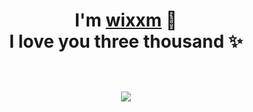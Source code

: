 <p>
  <h1 align="center">
    <b>I'm <a href="https://t.me/WkjxT">wixxm</a> 👋</b>
</div>


<div align="center">
    <b>I love you three thousand</a> ✨</b>
  </a>
</div>


</p>
  <br />
   <small><img src="https://v1.jinrishici.com/all.svg?font-size=24&spacing=6"></small>
   <br />
   <br />
 </div>
 <br />
